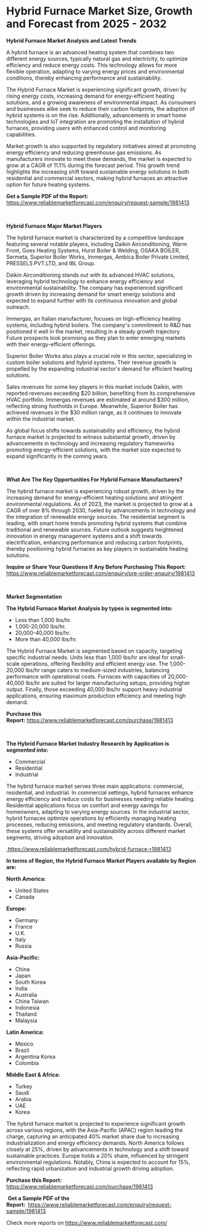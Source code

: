 <p><h1>Hybrid Furnace Market Size, Growth and Forecast from 2025 - 2032</h1></p><p><strong>Hybrid Furnace Market Analysis and Latest Trends</strong></p>
<p><p>A hybrid furnace is an advanced heating system that combines two different energy sources, typically natural gas and electricity, to optimize efficiency and reduce energy costs. This technology allows for more flexible operation, adapting to varying energy prices and environmental conditions, thereby enhancing performance and sustainability. </p><p>The Hybrid Furnace Market is experiencing significant growth, driven by rising energy costs, increasing demand for energy-efficient heating solutions, and a growing awareness of environmental impact. As consumers and businesses alike seek to reduce their carbon footprints, the adoption of hybrid systems is on the rise. Additionally, advancements in smart home technologies and IoT integration are promoting the installation of hybrid furnaces, providing users with enhanced control and monitoring capabilities.</p><p>Market growth is also supported by regulatory initiatives aimed at promoting energy efficiency and reducing greenhouse gas emissions. As manufacturers innovate to meet these demands, the market is expected to grow at a CAGR of 11.1% during the forecast period. This growth trend highlights the increasing shift toward sustainable energy solutions in both residential and commercial sectors, making hybrid furnaces an attractive option for future heating systems.</p></p>
<p><strong>Get a Sample PDF of the Report:&nbsp;</strong> <a href="https://www.reliablemarketforecast.com/enquiry/request-sample/1981413?utm_campaign=2247&utm_medium=2&utm_source=Github&utm_content=ia&utm_term=20022025&utm_id=hybrid-furnace">https://www.reliablemarketforecast.com/enquiry/request-sample/1981413</a></p>
<p>&nbsp;</p>
<p><strong>Hybrid Furnace Major Market Players</strong></p>
<p><p>The hybrid furnace market is characterized by a competitive landscape featuring several notable players, including Daikin Airconditioning, Warm Front, Goes Heating Systems, Hurst Boiler & Welding, OSAKA BOILER, Sermeta, Superior Boiler Works, Immergas, Ambica Boiler Private Limited, PRESSELS PVT.LTD, and IBL Group. </p><p>Daikin Airconditioning stands out with its advanced HVAC solutions, leveraging hybrid technology to enhance energy efficiency and environmental sustainability. The company has experienced significant growth driven by increasing demand for smart energy solutions and expected to expand further with its continuous innovation and global outreach.</p><p>Immergas, an Italian manufacturer, focuses on high-efficiency heating systems, including hybrid boilers. The company's commitment to R&D has positioned it well in the market, resulting in a steady growth trajectory. Future prospects look promising as they plan to enter emerging markets with their energy-efficient offerings.</p><p>Superior Boiler Works also plays a crucial role in this sector, specializing in custom boiler solutions and hybrid systems. Their revenue growth is propelled by the expanding industrial sector's demand for efficient heating solutions. </p><p>Sales revenues for some key players in this market include Daikin, with reported revenues exceeding $20 billion, benefiting from its comprehensive HVAC portfolio. Immergas revenues are estimated at around $300 million, reflecting strong footholds in Europe. Meanwhile, Superior Boiler has achieved revenues in the $30 million range, as it continues to innovate within the industrial market.</p><p>As global focus shifts towards sustainability and efficiency, the hybrid furnace market is projected to witness substantial growth, driven by advancements in technology and increasing regulatory frameworks promoting energy-efficient solutions, with the market size expected to expand significantly in the coming years.</p></p>
<p>&nbsp;</p>
<p><strong>What Are The Key Opportunities For Hybrid Furnace Manufacturers?</strong></p>
<p><p>The hybrid furnace market is experiencing robust growth, driven by the increasing demand for energy-efficient heating solutions and stringent environmental regulations. As of 2023, the market is projected to grow at a CAGR of over 8% through 2030, fueled by advancements in technology and the integration of renewable energy sources. The residential segment is leading, with smart home trends promoting hybrid systems that combine traditional and renewable sources. Future outlook suggests heightened innovation in energy management systems and a shift towards electrification, enhancing performance and reducing carbon footprints, thereby positioning hybrid furnaces as key players in sustainable heating solutions.</p></p>
<p><strong>Inquire or Share Your Questions If Any Before Purchasing This Report:</strong> <a href="https://www.reliablemarketforecast.com/enquiry/pre-order-enquiry/1981413?utm_campaign=2247&utm_medium=2&utm_source=Github&utm_content=ia&utm_term=20022025&utm_id=hybrid-furnace">https://www.reliablemarketforecast.com/enquiry/pre-order-enquiry/1981413</a></p>
<p>&nbsp;</p>
<p><strong>Market Segmentation</strong></p>
<p><strong>The Hybrid Furnace Market Analysis by types is segmented into:</strong></p>
<p><ul><li>Less than 1,000 lbs/hr.</li><li>1,000-20,000 lbs/hr.</li><li>20,000-40,000 lbs/hr.</li><li>More than 40,000 lbs/hr.</li></ul></p>
<p><p>The Hybrid Furnace Market is segmented based on capacity, targeting specific industrial needs. Units less than 1,000 lbs/hr are ideal for small-scale operations, offering flexibility and efficient energy use. The 1,000-20,000 lbs/hr range caters to medium-sized industries, balancing performance with operational costs. Furnaces with capacities of 20,000-40,000 lbs/hr are suited for larger manufacturing setups, providing higher output. Finally, those exceeding 40,000 lbs/hr support heavy industrial applications, ensuring maximum production efficiency and meeting high demand.</p></p>
<p><strong>Purchase this Report:&nbsp;</strong><a href="https://www.reliablemarketforecast.com/purchase/1981413?utm_campaign=2247&utm_medium=2&utm_source=Github&utm_content=ia&utm_term=20022025&utm_id=hybrid-furnace">https://www.reliablemarketforecast.com/purchase/1981413</a></p>
<p>&nbsp;</p>
<p><strong>The Hybrid Furnace Market Industry Research by Application is segmented into:</strong></p>
<p><ul><li>Commercial</li><li>Residential</li><li>Industrial</li></ul></p>
<p><p>The hybrid furnace market serves three main applications: commercial, residential, and industrial. In commercial settings, hybrid furnaces enhance energy efficiency and reduce costs for businesses needing reliable heating. Residential applications focus on comfort and energy savings for homeowners, adapting to varying energy sources. In the industrial sector, hybrid furnaces optimize operations by efficiently managing heating processes, reducing emissions, and meeting regulatory standards. Overall, these systems offer versatility and sustainability across different market segments, driving adoption and innovation.</p></p>
<p><a href="https://www.reliablemarketforecast.com/hybrid-furnace-r1981413?utm_campaign=2247&utm_medium=2&utm_source=Github&utm_content=ia&utm_term=20022025&utm_id=hybrid-furnace">&nbsp;https://www.reliablemarketforecast.com/hybrid-furnace-r1981413</a></p>
<p><strong>In terms of Region, the Hybrid Furnace Market Players available by Region are:</strong></p>
<p>
    <p> <strong> North America: </strong>
        <ul>
            <li>United States</li>
            <li>Canada</li>
        </ul>
        </p> 
    <p> <strong> Europe: </strong>
        <ul>
            <li>Germany</li>
            <li>France</li>
            <li>U.K.</li>
            <li>Italy</li>
            <li>Russia</li>
        </ul>
        </p> 
    <p> <strong> Asia-Pacific: </strong>
        <ul>
            <li>China</li>
            <li>Japan</li>
            <li>South Korea</li>
            <li>India</li>
            <li>Australia</li>
            <li>China Taiwan</li>
            <li>Indonesia</li>
            <li>Thailand</li>
            <li>Malaysia</li>
        </ul>
        </p> 
    <p> <strong> Latin America: </strong>
        <ul>
            <li>Mexico</li>
            <li>Brazil</li>
            <li>Argentina Korea</li>
            <li>Colombia</li>
        </ul>
        </p> 
    <p> <strong> Middle East & Africa: </strong>
        <ul>
            <li>Turkey</li>
            <li>Saudi</li>
            <li>Arabia</li>
            <li>UAE</li>
            <li>Korea</li>
        </ul>
    </p>
    </p>
<p><p>The hybrid furnace market is projected to experience significant growth across various regions, with the Asia-Pacific (APAC) region leading the charge, capturing an anticipated 40% market share due to increasing industrialization and energy efficiency demands. North America follows closely at 25%, driven by advancements in technology and a shift toward sustainable practices. Europe holds a 20% share, influenced by stringent environmental regulations. Notably, China is expected to account for 15%, reflecting rapid urbanization and industrial growth driving adoption.</p></p>
<p><strong>Purchase this Report: </strong><a href="https://www.reliablemarketforecast.com/purchase/1981413?utm_campaign=2247&utm_medium=2&utm_source=Github&utm_content=ia&utm_term=20022025&utm_id=hybrid-furnace">https://www.reliablemarketforecast.com/purchase/1981413</a></p>
<p>&nbsp;<strong>Get a Sample PDF of the Report:&nbsp;&nbsp;</strong><a href="https://www.reliablemarketforecast.com/enquiry/request-sample/1981413?utm_campaign=2247&utm_medium=2&utm_source=Github&utm_content=ia&utm_term=20022025&utm_id=hybrid-furnace">https://www.reliablemarketforecast.com/enquiry/request-sample/1981413</a></p>
<p><strong></strong></p>
<p>Check more reports on <a href="https://www.reliablemarketforecast.com/?utm_campaign=2247&utm_medium=2&utm_source=Github&utm_content=ia&utm_term=20022025&utm_id=hybrid-furnace">https://www.reliablemarketforecast.com/</a></p>